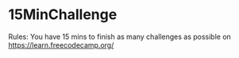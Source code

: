 # 15MinChallenge
Rules: You have 15 mins to finish as many challenges as possible on https://learn.freecodecamp.org/

